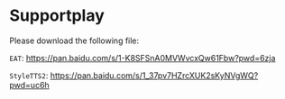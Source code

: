 # Supportplay

Please download the following file:

`EAT`: https://pan.baidu.com/s/1-K8SFSnA0MVWvcxQw61Fbw?pwd=6zja

`StyleTTS2`: https://pan.baidu.com/s/1_37pv7HZrcXUK2sKyNVgWQ?pwd=uc6h
